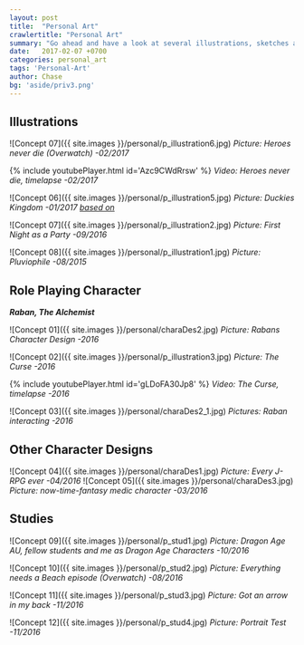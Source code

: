 ```yaml
---
layout: post
title:  "Personal Art"
crawlertitle: "Personal Art"
summary: "Go ahead and have a look at several illustrations, sketches and designs."
date:   2017-02-07 +0700
categories: personal_art
tags: 'Personal-Art'
author: Chase
bg: 'aside/priv3.png'
---
```


## **Illustrations**

![Concept 07]({{ site.images }}/personal/p_illustration6.jpg)
*Picture: Heroes never die (Overwatch) -02/2017* 

{% include youtubePlayer.html id='Azc9CWdRrsw' %}
*Video: Heroes never die, timelapse -02/2017*

![Concept 06]({{ site.images }}/personal/p_illustration5.jpg)
*Picture: Duckies Kingdom -01/2017 [based on](http://gag.fm/gag/20235/duckies-kingdom.html)* 

![Concept 07]({{ site.images }}/personal/p_illustration2.jpg)
*Picture: First Night as a Party -09/2016* 

![Concept 08]({{ site.images }}/personal/p_illustration1.jpg)
*Picture: Pluviophile -08/2015* 


## **Role Playing Character**
_**Raban, The Alchemist**_ 

![Concept 01]({{ site.images }}/personal/charaDes2.jpg)
*Picture: Rabans Character Design -2016* 

![Concept 02]({{ site.images }}/personal/p_illustration3.jpg)
*Picture: The Curse -2016* 

{% include youtubePlayer.html id='gLDoFA30Jp8' %}
*Video: The Curse, timelapse -2016*

![Concept 03]({{ site.images }}/personal/charaDes2_1.jpg)
*Pictures: Raban interacting -2016* 


## **Other Character Designs**

![Concept 04]({{ site.images }}/personal/charaDes1.jpg)
*Picture: Every J-RPG ever -04/2016* 
![Concept 05]({{ site.images }}/personal/charaDes3.jpg)
*Picture: now-time-fantasy medic character -03/2016*



## **Studies**

![Concept 09]({{ site.images }}/personal/p_stud1.jpg)
*Picture: Dragon Age AU, fellow students and me as Dragon Age Characters -10/2016* 

![Concept 10]({{ site.images }}/personal/p_stud2.jpg)
*Picture: Everything needs a Beach episode (Overwatch) -08/2016* 

![Concept 11]({{ site.images }}/personal/p_stud3.jpg)
*Picture: Got an arrow in my back -11/2016* 

![Concept 12]({{ site.images }}/personal/p_stud4.jpg)
*Picture: Portrait Test -11/2016* 


